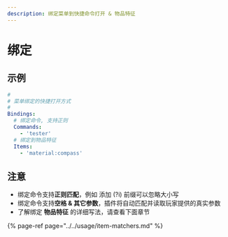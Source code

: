 ```yaml
---
description: 绑定菜单到快捷命令打开 & 物品特征
---
```


# 绑定

## 示例

```yaml
#
# 菜单绑定的快捷打开方式
#
Bindings:
  # 绑定命令, 支持正则
  Commands:
    - 'tester'
  # 绑定到物品特征
  Items:
    - 'material:compass'
```

## 注意

* 绑定命令支持**正则匹配**，例如 添加 \(?i\) 前缀可以忽略大小写
* 绑定命令支持**空格 & 其它参数**，插件将自动匹配并读取玩家提供的真实参数
* 了解绑定 **物品特征** 的详细写法，请查看下面章节

{% page-ref page="../../usage/item-matchers.md" %}

